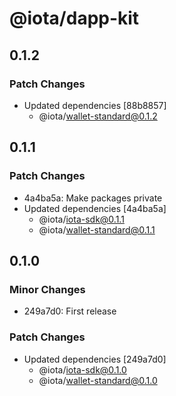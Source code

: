 # @iota/dapp-kit

## 0.1.2

### Patch Changes

-   Updated dependencies [88b8857]
    -   @iota/wallet-standard@0.1.2

## 0.1.1

### Patch Changes

-   4a4ba5a: Make packages private
-   Updated dependencies [4a4ba5a]
    -   @iota/iota-sdk@0.1.1
    -   @iota/wallet-standard@0.1.1

## 0.1.0

### Minor Changes

-   249a7d0: First release

### Patch Changes

-   Updated dependencies [249a7d0]
    -   @iota/iota-sdk@0.1.0
    -   @iota/wallet-standard@0.1.0
